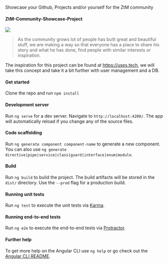 
Showcase your Github, Projects and/or yourself for the ZtM community
#### ZtM-Community-Showcase-Project
[![](https://img.shields.io/badge/ANGULAR%20PROJECT-ZtM%20COMMUNITY%20SHOWCASE%20PROJECT%20-DD0031?style=for-the-badge&logo=Angular)](https://github.com/Yejielw/ztm-community-showcase-project)
> As the community grows lot of people has built great and beautiful stuff, we are making a way so that everyone has a place to share his story and what he has done, find people with similar interests or inspiration.

The inspiration for this project can be found at https://uses.tech, we will take this concept and take it a bit further with user management and a DB.

#### Get started
Clone the repo and run `npm install`

#### Development server

Run `ng serve` for a dev server. Navigate to `http://localhost:4200/`. The app will automatically reload if you change any of the source files.

#### Code scaffolding

Run `ng generate component component-name` to generate a new component. You can also use `ng generate directive|pipe|service|class|guard|interface|enum|module`.

#### Build

Run `ng build` to build the project. The build artifacts will be stored in the `dist/` directory. Use the `--prod` flag for a production build.

#### Running unit tests

Run `ng test` to execute the unit tests via [Karma](https://karma-runner.github.io).

#### Running end-to-end tests

Run `ng e2e` to execute the end-to-end tests via [Protractor](http://www.protractortest.org/).

#### Further help

To get more help on the Angular CLI use `ng help` or go check out the [Angular CLI README](https://github.com/angular/angular-cli/blob/master/README.md).
